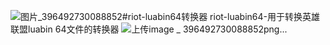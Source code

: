 ![图片_396492730088852](https://github.com/user-attachments/assets/74ba7c4f-9266-4c00-a3d8-d1135adfce18)#riot-luabin64转换器
riot-luabin64-用于转换英雄联盟luabin 64文件的转换器
![上传image _ 396492730088852png...]()

